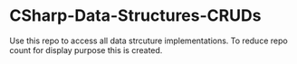 # CSharp-Data-Structures-CRUDs

Use this repo to access all data strcuture implementations. To reduce repo count for display purpose this is created.
